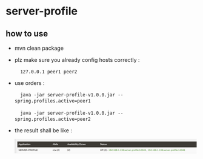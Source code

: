 # server-profile

## how to use

* mvn clean package

* plz make sure you already config hosts correctly :

        127.0.0.1 peer1 peer2

* use orders : 

        java -jar server-profile-v1.0.0.jar --spring.profiles.active=peer1
        
        java -jar server-profile-v1.0.0.jar --spring.profiles.active=peer2
        
* the result shall be like : 
        
    ![server-profile.jpg](https://github.com/liumapp/complicated-docker-demo/blob/master/pic/server-profile.jpg)         